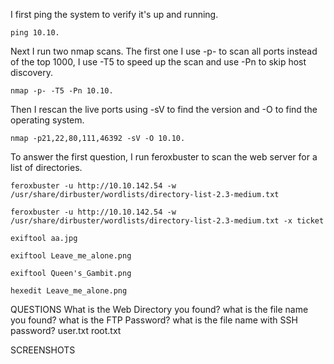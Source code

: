 I first ping the system to verify it's up and running. 
```
ping 10.10.
```
Next I run two nmap scans. The first one I use -p- to scan all ports instead of the top 1000, I use -T5 to speed up the scan and use -Pn to skip host discovery. 
```
nmap -p- -T5 -Pn 10.10.
```
Then I rescan the live ports using -sV to find the version and -O to find the operating system. 
```
nmap -p21,22,80,111,46392 -sV -O 10.10.
```
To answer the first question, I run feroxbuster to scan the web server for a list of directories. 
```
feroxbuster -u http://10.10.142.54 -w /usr/share/dirbuster/wordlists/directory-list-2.3-medium.txt
```

```
feroxbuster -u http://10.10.142.54 -w /usr/share/dirbuster/wordlists/directory-list-2.3-medium.txt -x ticket
```

```
exiftool aa.jpg
```

```
exiftool Leave_me_alone.png
```

```
exiftool Queen's_Gambit.png
```

```
hexedit Leave_me_alone.png
```

QUESTIONS
What is the Web Directory you found?
what is the file name you found?
what is the FTP Password?
what is the file name with SSH password?
user.txt
root.txt

SCREENSHOTS
